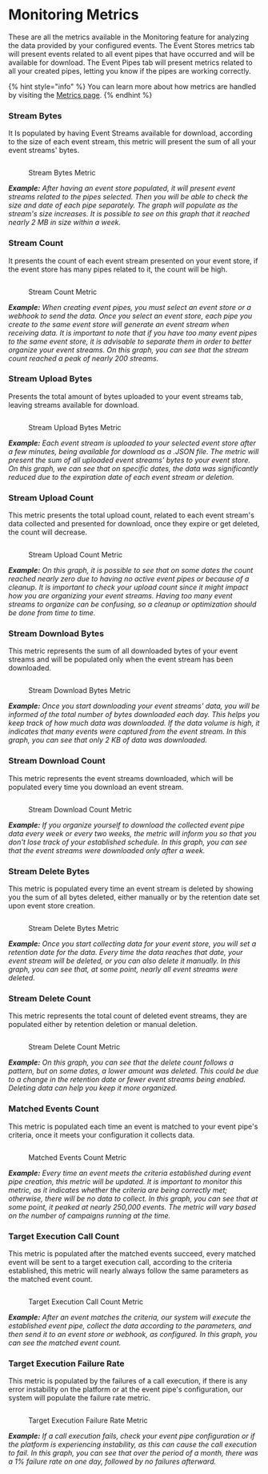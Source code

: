 # Monitoring Metrics

These are all the metrics available in the Monitoring feature for analyzing the data provided by your configured events. The Event Stores metrics tab will present events related to all event pipes that have occurred and will be available for download. The Event Pipes tab will present metrics related to all your created pipes, letting you know if the pipes are working correctly.

{% hint style="info" %}
You can learn more about how metrics are handled by visiting the [Metrics page](../metrics.md).
{% endhint %}

### Stream Bytes

It Is populated by having Event Streams available for download, according to the size of each event stream, this metric will present the sum of all your event streams' bytes.

<figure><img src="../../.gitbook/assets/Stream Bytes (1).png" alt=""><figcaption><p>Stream Bytes Metric</p></figcaption></figure>

_**Example:** After having an event store populated, it will present event streams related to the pipes selected. Then you will be able to check the size and date of each pipe separately. The graph will populate as the stream's size increases. It is possible to see on this graph that it reached nearly 2 MB in size within a week._

### Stream Count

It presents the count of each event stream presented on your event store, if the event store has many pipes related to it, the count will be high.

<figure><img src="../../.gitbook/assets/Stream Count (1).png" alt=""><figcaption><p>Stream Count Metric</p></figcaption></figure>

_**Example:** When creating event pipes, you must select an event store or a webhook to send the data. Once you select an event store, each pipe you create to the same event store will generate an event stream when receiving data. It is important to note that if you have too many event pipes to the same event store, it is advisable to separate them in order to better organize your event streams. On this graph, you can see that the stream count reached a peak of nearly 200 streams._

### Stream Upload Bytes

Presents the total amount of bytes uploaded to your event streams tab, leaving streams available for download.

<figure><img src="../../.gitbook/assets/Stream Upload Bytes (1).png" alt=""><figcaption><p>Stream Upload Bytes Metric</p></figcaption></figure>

_**Example:** Each event stream is uploaded to your selected event store after a few minutes, being available for download as a .JSON file. The metric will present the sum of all uploaded event streams' bytes to your event store. On this graph, we can see that on specific dates, the data was significantly reduced due to the expiration date of each event stream or deletion._

### Stream Upload Count

This metric presents the total upload count, related to each event stream's data collected and presented for download, once they expire or get deleted, the count will decrease.

<figure><img src="../../.gitbook/assets/stream upload count (1).png" alt=""><figcaption><p>Stream Upload Count Metric</p></figcaption></figure>

_**Example:** On this graph, it is possible to see that on some dates the count reached nearly zero due to having no active event pipes or because of a cleanup. It is important to check your upload count since it might impact how you are organizing your event streams. Having too many event streams to organize can be confusing, so a cleanup or optimization should be done from time to time._

### Stream Download Bytes

This metric represents the sum of all downloaded bytes of your event streams and will be populated only when the event stream has been downloaded.

<figure><img src="../../.gitbook/assets/Stream Download Bytes (1).png" alt=""><figcaption><p>Stream Download Bytes Metric</p></figcaption></figure>

_**Example:** Once you start downloading your event streams' data, you will be informed of the total number of bytes downloaded each day. This helps you keep track of how much data was downloaded. If the data volume is high, it indicates that many events were captured from the event stream. In this graph, you can see that only 2 KB of data was downloaded._

### Stream Download Count

This metric represents the event streams downloaded, which will be populated every time you download an event stream.

<figure><img src="../../.gitbook/assets/Stream Download Count (1).png" alt=""><figcaption><p>Stream Download Count Metric</p></figcaption></figure>

_**Example:** If you organize yourself to download the collected event pipe data every week or every two weeks, the metric will inform you so that you don't lose track of your established schedule. In this graph, you can see that the event streams were downloaded only after a week._

### Stream Delete Bytes

This metric is populated every time an event stream is deleted by showing you the sum of all bytes deleted, either manually or by the retention date set upon event store creation.

<figure><img src="../../.gitbook/assets/Stream Delete Bytes (1) (2).png" alt=""><figcaption><p>Stream Delete Bytes Metric</p></figcaption></figure>

_**Example:** Once you start collecting data for your event store, you will set a retention date for the data. Every time the data reaches that date, your event stream will be deleted, or you can also delete it manually. In this graph, you can see that, at some point, nearly all event streams were deleted._

### Stream Delete Count

This metric represents the total count of deleted event streams, they are populated either by retention deletion or manual deletion.

<figure><img src="../../.gitbook/assets/Stream Delete Count (1) (2).png" alt=""><figcaption><p>Stream Delete Count Metric</p></figcaption></figure>

_**Example:** On this graph, you can see that the delete count follows a pattern, but on some dates, a lower amount was deleted. This could be due to a change in the retention date or fewer event streams being enabled. Deleting data can help you keep it more organized._

### Matched Events Count

This metric is populated each time an event is matched to your event pipe's criteria, once it meets your configuration it collects data.

<figure><img src="../../.gitbook/assets/Matched Events Count (1).png" alt=""><figcaption><p>Matched Events Count Metric</p></figcaption></figure>

_**Example:** Every time an event meets the criteria established during event pipe creation, this metric will be updated. It is important to monitor this metric, as it indicates whether the criteria are being correctly met; otherwise, there will be no data to collect. In this graph, you can see that at some point, it peaked at nearly 250,000 events. The metric will vary based on the number of campaigns running at the time._

### Target Execution Call Count

This metric is populated after the matched events succeed, every matched event will be sent to a target execution call, according to the criteria established, this metric will nearly always follow the same parameters as the matched event count.

<figure><img src="../../.gitbook/assets/Target Execution Call Count (1).png" alt=""><figcaption><p>Target Execution Call Count Metric</p></figcaption></figure>

_**Example:** After an event matches the criteria, our system will execute the established event pipe, collect the data according to the parameters, and then send it to an event store or webhook, as configured. In this graph, you can see the matched event count._

### Target Execution Failure Rate

This metric is populated by the failures of a call execution, if there is any error instability on the platform or at the event pipe's configuration, our system will populate the failure rate metric.

<figure><img src="../../.gitbook/assets/Target Execution Failure Rate (1).png" alt=""><figcaption><p>Target Execution Failure Rate Metric</p></figcaption></figure>

_**Example:** If a call execution fails, check your event pipe configuration or if the platform is experiencing instability, as this can cause the call execution to fail. In this graph, you can see that over the period of a month, there was a 1% failure rate on one day, followed by no failures afterward._
